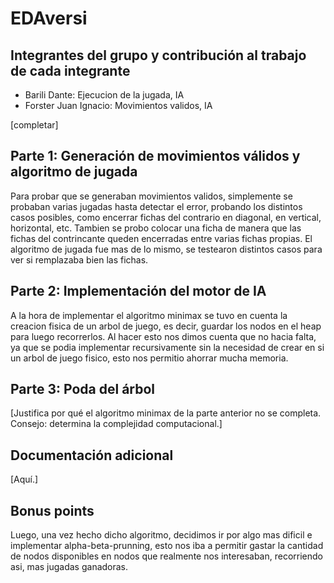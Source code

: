# EDAversi

## Integrantes del grupo y contribución al trabajo de cada integrante

* Barili Dante: Ejecucion de la jugada, IA
* Forster Juan Ignacio: Movimientos validos, IA

[completar]

## Parte 1: Generación de movimientos válidos y algoritmo de jugada

Para probar que se generaban movimientos validos, simplemente se probaban varias jugadas hasta detectar el error, probando los distintos casos posibles, como encerrar fichas del contrario en diagonal, en vertical, horizontal, etc. Tambien se probo colocar una ficha de manera que las fichas del contrincante queden encerradas entre varias fichas propias.
El algoritmo de jugada fue mas de lo mismo, se testearon distintos casos para ver si remplazaba bien las fichas.

## Parte 2: Implementación del motor de IA

A la hora de implementar el algoritmo minimax se tuvo en cuenta la creacion fisica de un arbol de juego, es decir, guardar los nodos en el heap para luego recorrerlos. Al hacer esto nos dimos cuenta que no hacia falta, ya que se podia implementar recursivamente sin la necesidad de crear en si un arbol de juego fisico, esto nos permitio ahorrar mucha memoria.


## Parte 3: Poda del árbol

[Justifica por qué el algoritmo minimax de la parte anterior no se completa. Consejo: determina la complejidad computacional.]

## Documentación adicional

[Aquí.]

## Bonus points

Luego, una vez hecho dicho algoritmo, decidimos ir por algo mas dificil e implementar alpha-beta-prunning, esto nos iba a permitir gastar la cantidad de nodos disponibles en nodos que realmente nos interesaban, recorriendo asi, mas jugadas ganadoras.
